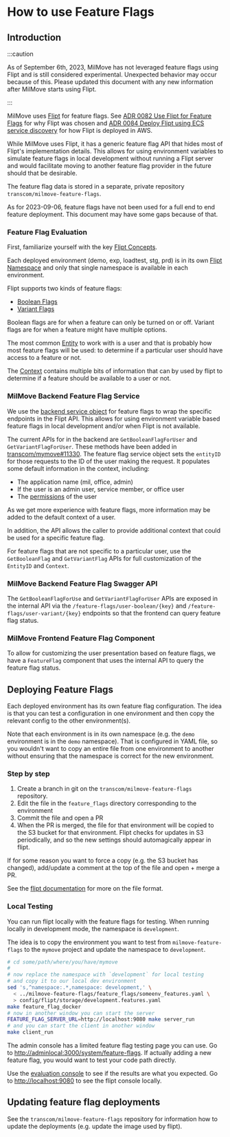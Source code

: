 # How to use Feature Flags

## Introduction

:::caution

As of September 6th, 2023, MilMove has not leveraged feature flags using Flipt and is still considered experimental. Unexpected behavior may occur because of this. Please updated this document with any new information after MilMove starts using Flipt.

:::

MilMove uses [Flipt](https://www.flipt.io) for feature flags. See [ADR 0082 Use Flipt for Feature Flags](../../adrs/0082-use-flipt-feature-flags.md) for why Flipt was chosen and [ADR 0084 Deploy Flipt using ECS service discovery](../../adrs/0084-deploy-flipt-service-discovery.md) for how Flipt is deployed in AWS.

While MilMove uses Flipt, it has a generic feature flag API that hides most of Flipt's implementation details. This allows for using environment variables to simulate feature flags in local development without running a Flipt server and would facilitate moving to another feature flag provider in the future should that be desirable.

The feature flag data is stored in a separate, private repository `transcom/milmove-feature-flags`.

As for 2023-09-06, feature flags have not been used for a full end to end feature deployment. This document may have some gaps because of that.

### Feature Flag Evaluation

First, familiarize yourself with the key [Flipt Concepts](https://www.flipt.io/docs/concepts).

Each deployed environment (demo, exp, loadtest, stg, prd) is in its
own [Flipt Namespace](https://www.flipt.io/docs/concepts#namespaces) and only that single namespace is available in each environment.

Flipt supports two kinds of feature flags:
 * [Boolean Flags](https://www.flipt.io/docs/concepts#boolean-flags)
 * [Variant Flags](https://www.flipt.io/docs/concepts#variant-flags)

Boolean flags are for when a feature can only be turned on or off. Variant flags are for when a feature might have multiple options.

The most common [Entity](https://www.flipt.io/docs/concepts#entities) to work with is a user and that is probably how most feature flags will be used: to determine if a particular user should have access to a feature or not.

The [Context](https://www.flipt.io/docs/concepts#context) contains multiple bits of information that can by used by flipt to determine if a feature should be available to a user or not.

### MilMove Backend Feature Flag Service

We use the [backend service object](../../backend/guides/service-objects/overview.md) for feature flags to wrap the specific endpoints in the Flipt API. This allows for using environment variable based feature flags in local development and/or when Flipt is not available.

The current APIs for in the backend are `GetBooleanFlagForUser` and `GetVariantFlagForUser`. These methods have been added in [transcom/mymove#11330](https://github.com/transcom/mymove/pull/11330). The feature flag service object sets the `entityID` for those requests to the ID of the user making the request. It populates some default information in the context, including:
  * The application name (mil, office, admin)
  * If the user is an admin user, service member, or office user
  * The [permissions](../../backend/guides/roles-and-permissions.md) of the user

As we get more experience with feature flags, more information may be added to the default context of a user.

In addition, the API allows the caller to provide additional context that could be used for a specific feature flag.

For feature flags that are not specific to a particular user, use the `GetBooleanFlag` and `GetVariantFlag` APIs for full customization of the `EntityID` and `Context`.

### MilMove Backend Feature Flag Swagger API

The `GetBooleanFlagForUse` and `GetVariantFlagForUser` APIs are exposed in the internal API via the `/feature-flags/user-boolean/{key}` and `/feature-flags/user-variant/{key}` endpoints so that the frontend can query feature flag status.

### MilMove Frontend Feature Flag Component

To allow for customizing the user presentation based on feature flags, we have a `FeatureFlag` component that uses the internal API to query the feature flag status.

## Deploying Feature Flags

Each deployed environment has its own feature flag configuration. The
idea is that you can test a configuration in one environment and then
copy the relevant config to the other environment(s).

Note that each environment is in its own namespace (e.g. the `demo`
environment is in the `demo` namespace). That is configured in YAML
file, so you wouldn't want to copy an entire file from one environment
to another without ensuring that the namespace is correct for the new
environment.

### Step by step

1. Create a branch in git on the `transcom/milmove-feature-flags` repository.
1. Edit the file in the `feature_flags` directory corresponding to the
   environment
1. Commit the file and open a PR
1. When the PR is merged, the file for that environment will be copied
   to the S3 bucket for that environment. Flipt checks for updates in
   S3 periodically, and so the new settings should automagically
   appear in flipt.

If for some reason you want to force a copy (e.g. the S3 bucket has
changed), add/update a comment at the top of the file and open + merge
a PR.

See the [flipt
documentation](https://www.flipt.io/docs/configuration/storage#object)
for more on the file format.

### Local Testing

You can run flipt locally with the feature flags for testing. When running locally in development mode, the namespace is `development`.

The idea is to copy the environment you want to test from `milmove-feature-flags` to the `mymove` project and update the namespace to `development`.

```sh
# cd some/path/where/you/have/mymove
#
# now replace the namespace with `development` for local testing
# and copy it to our local dev environment
sed 's,^namespace:.*,namespace: development,' \
  < ../milmove-feature-flags/feature_flags/someenv_features.yaml \
  > config/flipt/storage/development.features.yaml
make feature_flag_docker
# now in another window you can start the server
FEATURE_FLAG_SERVER_URL=http://localhost:9080 make server_run
# and you can start the client in another window
make client_run
```

The admin console has a limited feature flag testing page you can use. Go to [http://adminlocal:3000/system/feature-flags](http://adminlocal:3000/system/feature-flags). If actually adding a new feature flag, you would want to test your code path directly.

Use the [evaluation
console](https://www.flipt.io/docs/introduction#evaluation-console) to
see if the results are what you expected. Go to [http://localhost:9080](http://localhost:9080) to see the flipt console locally.

## Updating feature flag deployments

See the `transcom/milmove-feature-flags` repository for information how to update the deployments (e.g. update the image used by flipt).
